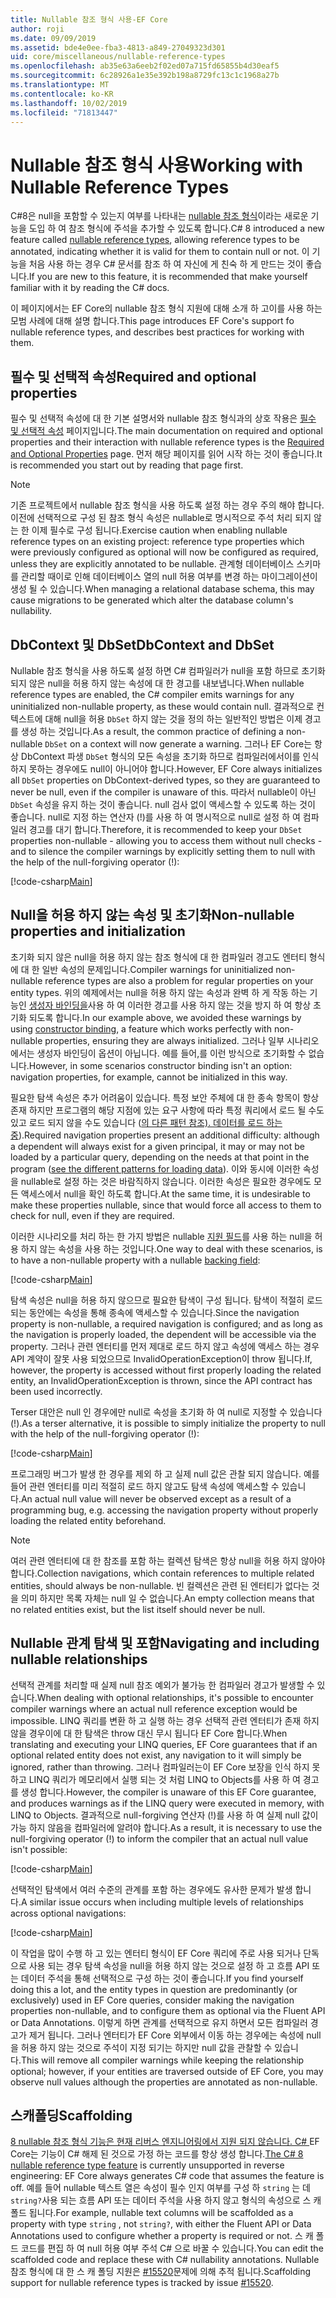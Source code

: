 ```yaml
---
title: Nullable 참조 형식 사용-EF Core
author: roji
ms.date: 09/09/2019
ms.assetid: bde4e0ee-fba3-4813-a849-27049323d301
uid: core/miscellaneous/nullable-reference-types
ms.openlocfilehash: ab35e63a6eeb2f02ed07a715fd65855b4d30eaf5
ms.sourcegitcommit: 6c28926a1e35e392b198a8729fc13c1c1968a27b
ms.translationtype: MT
ms.contentlocale: ko-KR
ms.lasthandoff: 10/02/2019
ms.locfileid: "71813447"
---
```

# <a name="working-with-nullable-reference-types"></a><span data-ttu-id="331d8-102">Nullable 참조 형식 사용</span><span class="sxs-lookup"><span data-stu-id="331d8-102">Working with Nullable Reference Types</span></span>

<span data-ttu-id="331d8-103">C#8은 null을 포함할 수 있는지 여부를 나타내는 [nullable 참조 형식](/dotnet/csharp/tutorials/nullable-reference-types)이라는 새로운 기능을 도입 하 여 참조 형식에 주석을 추가할 수 있도록 합니다.</span><span class="sxs-lookup"><span data-stu-id="331d8-103">C# 8 introduced a new feature called [nullable reference types](/dotnet/csharp/tutorials/nullable-reference-types), allowing reference types to be annotated, indicating whether it is valid for them to contain null or not.</span></span> <span data-ttu-id="331d8-104">이 기능을 처음 사용 하는 경우 C# 문서를 참조 하 여 자신에 게 친숙 하 게 만드는 것이 좋습니다.</span><span class="sxs-lookup"><span data-stu-id="331d8-104">If you are new to this feature, it is recommended that make yourself familiar with it by reading the C# docs.</span></span>

<span data-ttu-id="331d8-105">이 페이지에서는 EF Core의 nullable 참조 형식 지원에 대해 소개 하 고이를 사용 하는 모범 사례에 대해 설명 합니다.</span><span class="sxs-lookup"><span data-stu-id="331d8-105">This page introduces EF Core's support fo nullable reference types, and describes best practices for working with them.</span></span>

## <a name="required-and-optional-properties"></a><span data-ttu-id="331d8-106">필수 및 선택적 속성</span><span class="sxs-lookup"><span data-stu-id="331d8-106">Required and optional properties</span></span>

<span data-ttu-id="331d8-107">필수 및 선택적 속성에 대 한 기본 설명서와 nullable 참조 형식과의 상호 작용은 [필수 및 선택적 속성](xref:core/modeling/required-optional) 페이지입니다.</span><span class="sxs-lookup"><span data-stu-id="331d8-107">The main documentation on required and optional properties and their interaction with nullable reference types is the [Required and Optional Properties](xref:core/modeling/required-optional) page.</span></span> <span data-ttu-id="331d8-108">먼저 해당 페이지를 읽어 시작 하는 것이 좋습니다.</span><span class="sxs-lookup"><span data-stu-id="331d8-108">It is recommended you start out by reading that page first.</span></span>

> [!NOTE]
> <span data-ttu-id="331d8-109">기존 프로젝트에서 nullable 참조 형식을 사용 하도록 설정 하는 경우 주의 해야 합니다. 이전에 선택적으로 구성 된 참조 형식 속성은 nullable로 명시적으로 주석 처리 되지 않는 한 이제 필수로 구성 됩니다.</span><span class="sxs-lookup"><span data-stu-id="331d8-109">Exercise caution when enabling nullable reference types on an existing project: reference type properties which were previously configured as optional will now be configured as required, unless they are explicitly annotated to be nullable.</span></span> <span data-ttu-id="331d8-110">관계형 데이터베이스 스키마를 관리할 때이로 인해 데이터베이스 열의 null 허용 여부를 변경 하는 마이그레이션이 생성 될 수 있습니다.</span><span class="sxs-lookup"><span data-stu-id="331d8-110">When managing a relational database schema, this may cause migrations to be generated which alter the database column's nullability.</span></span>

## <a name="dbcontext-and-dbset"></a><span data-ttu-id="331d8-111">DbContext 및 DbSet</span><span class="sxs-lookup"><span data-stu-id="331d8-111">DbContext and DbSet</span></span>

<span data-ttu-id="331d8-112">Nullable 참조 형식을 사용 하도록 설정 하면 C# 컴파일러가 null을 포함 하므로 초기화 되지 않은 null을 허용 하지 않는 속성에 대 한 경고를 내보냅니다.</span><span class="sxs-lookup"><span data-stu-id="331d8-112">When nullable reference types are enabled, the C# compiler emits warnings for any uninitialized non-nullable property, as these would contain null.</span></span> <span data-ttu-id="331d8-113">결과적으로 컨텍스트에 대해 null을 허용 `DbSet` 하지 않는 것을 정의 하는 일반적인 방법은 이제 경고를 생성 하는 것입니다.</span><span class="sxs-lookup"><span data-stu-id="331d8-113">As a result, the common practice of defining a non-nullable `DbSet` on a context will now generate a warning.</span></span> <span data-ttu-id="331d8-114">그러나 EF Core는 항상 DbContext 파생 `DbSet` 형식의 모든 속성을 초기화 하므로 컴파일러에서이를 인식 하지 못하는 경우에도 null이 아니어야 합니다.</span><span class="sxs-lookup"><span data-stu-id="331d8-114">However, EF Core always initializes all `DbSet` properties on DbContext-derived types, so they are guaranteed to never be null, even if the compiler is unaware of this.</span></span> <span data-ttu-id="331d8-115">따라서 nullable이 아닌 `DbSet` 속성을 유지 하는 것이 좋습니다. null 검사 없이 액세스할 수 있도록 하는 것이 좋습니다. null로 지정 하는 연산자 (!)를 사용 하 여 명시적으로 null로 설정 하 여 컴파일러 경고를 대기 합니다.</span><span class="sxs-lookup"><span data-stu-id="331d8-115">Therefore, it is recommended to keep your `DbSet` properties non-nullable - allowing you to access them without null checks - and to silence the compiler warnings by explicitly setting them to null with the help of the null-forgiving operator (!):</span></span>

[!code-csharp[Main](../../../samples/core/Miscellaneous/NullableReferenceTypes/NullableReferenceTypesContext.cs?name=Context&highlight=3-4)]

## <a name="non-nullable-properties-and-initialization"></a><span data-ttu-id="331d8-116">Null을 허용 하지 않는 속성 및 초기화</span><span class="sxs-lookup"><span data-stu-id="331d8-116">Non-nullable properties and initialization</span></span>

<span data-ttu-id="331d8-117">초기화 되지 않은 null을 허용 하지 않는 참조 형식에 대 한 컴파일러 경고도 엔터티 형식에 대 한 일반 속성의 문제입니다.</span><span class="sxs-lookup"><span data-stu-id="331d8-117">Compiler warnings for uninitialized non-nullable reference types are also a problem for regular properties on your entity types.</span></span> <span data-ttu-id="331d8-118">위의 예제에서는 null을 허용 하지 않는 속성과 완벽 하 게 작동 하는 기능인 [생성자 바인딩을](xref:core/modeling/constructors)사용 하 여 이러한 경고를 사용 하지 않는 것을 방지 하 여 항상 초기화 되도록 합니다.</span><span class="sxs-lookup"><span data-stu-id="331d8-118">In our example above, we avoided these warnings by using [constructor binding](xref:core/modeling/constructors), a feature which works perfectly with non-nullable properties, ensuring they are always initialized.</span></span> <span data-ttu-id="331d8-119">그러나 일부 시나리오에서는 생성자 바인딩이 옵션이 아닙니다. 예를 들어,를 이런 방식으로 초기화할 수 없습니다.</span><span class="sxs-lookup"><span data-stu-id="331d8-119">However, in some scenarios constructor binding isn't an option: navigation properties, for example, cannot be initialized in this way.</span></span>

<span data-ttu-id="331d8-120">필요한 탐색 속성은 추가 어려움이 있습니다. 특정 보안 주체에 대 한 종속 항목이 항상 존재 하지만 프로그램의 해당 지점에 있는 요구 사항에 따라 특정 쿼리에서 로드 될 수도 있고 로드 되지 않을 수도 있습니다 ([의 다른 패턴 참조). 데이터를 로드 하는 중](xref:core/querying/related-data)).</span><span class="sxs-lookup"><span data-stu-id="331d8-120">Required navigation properties present an additional difficulty: although a dependent will always exist for a given principal, it may or may not be loaded by a particular query, depending on the needs at that point in the program ([see the different patterns for loading data](xref:core/querying/related-data)).</span></span> <span data-ttu-id="331d8-121">이와 동시에 이러한 속성을 nullable로 설정 하는 것은 바람직하지 않습니다. 이러한 속성은 필요한 경우에도 모든 액세스에서 null을 확인 하도록 합니다.</span><span class="sxs-lookup"><span data-stu-id="331d8-121">At the same time, it is undesirable to make these properties nullable, since that would force all access to them to check for null, even if they are required.</span></span>

<span data-ttu-id="331d8-122">이러한 시나리오를 처리 하는 한 가지 방법은 nullable [지원 필드](xref:core/modeling/backing-field)를 사용 하는 null을 허용 하지 않는 속성을 사용 하는 것입니다.</span><span class="sxs-lookup"><span data-stu-id="331d8-122">One way to deal with these scenarios, is to have a non-nullable property with a nullable [backing field](xref:core/modeling/backing-field):</span></span>

[!code-csharp[Main](../../../samples/core/Miscellaneous/NullableReferenceTypes/Order.cs?range=12-17)]

<span data-ttu-id="331d8-123">탐색 속성은 null을 허용 하지 않으므로 필요한 탐색이 구성 됩니다. 탐색이 적절히 로드 되는 동안에는 속성을 통해 종속에 액세스할 수 있습니다.</span><span class="sxs-lookup"><span data-stu-id="331d8-123">Since the navigation property is non-nullable, a required navigation is configured; and as long as the navigation is properly loaded, the dependent will be accessible via the property.</span></span> <span data-ttu-id="331d8-124">그러나 관련 엔터티를 먼저 제대로 로드 하지 않고 속성에 액세스 하는 경우 API 계약이 잘못 사용 되었으므로 InvalidOperationException이 throw 됩니다.</span><span class="sxs-lookup"><span data-stu-id="331d8-124">If, however, the property is accessed without first properly loading the related entity, an InvalidOperationException is thrown, since the API contract has been used incorrectly.</span></span>

<span data-ttu-id="331d8-125">Terser 대안은 null 인 경우에만 null로 속성을 초기화 하 여 null로 지정할 수 있습니다 (!).</span><span class="sxs-lookup"><span data-stu-id="331d8-125">As a terser alternative, it is possible to simply initialize the property to null with the help of the null-forgiving operator (!):</span></span>

[!code-csharp[Main](../../../samples/core/Miscellaneous/NullableReferenceTypes/Order.cs?range=19)]

<span data-ttu-id="331d8-126">프로그래밍 버그가 발생 한 경우를 제외 하 고 실제 null 값은 관찰 되지 않습니다. 예를 들어 관련 엔터티를 미리 적절히 로드 하지 않고도 탐색 속성에 액세스할 수 있습니다.</span><span class="sxs-lookup"><span data-stu-id="331d8-126">An actual null value will never be observed except as a result of a programming bug, e.g. accessing the navigation property without properly loading the related entity beforehand.</span></span>

> [!NOTE]
> <span data-ttu-id="331d8-127">여러 관련 엔터티에 대 한 참조를 포함 하는 컬렉션 탐색은 항상 null을 허용 하지 않아야 합니다.</span><span class="sxs-lookup"><span data-stu-id="331d8-127">Collection navigations, which contain references to multiple related entities, should always be non-nullable.</span></span> <span data-ttu-id="331d8-128">빈 컬렉션은 관련 된 엔터티가 없다는 것을 의미 하지만 목록 자체는 null 일 수 없습니다.</span><span class="sxs-lookup"><span data-stu-id="331d8-128">An empty collection means that no related entities exist, but the list itself should never be null.</span></span>

## <a name="navigating-and-including-nullable-relationships"></a><span data-ttu-id="331d8-129">Nullable 관계 탐색 및 포함</span><span class="sxs-lookup"><span data-stu-id="331d8-129">Navigating and including nullable relationships</span></span>

<span data-ttu-id="331d8-130">선택적 관계를 처리할 때 실제 null 참조 예외가 불가능 한 컴파일러 경고가 발생할 수 있습니다.</span><span class="sxs-lookup"><span data-stu-id="331d8-130">When dealing with optional relationships, it's possible to encounter compiler warnings where an actual null reference exception would be impossible.</span></span> <span data-ttu-id="331d8-131">LINQ 쿼리를 변환 하 고 실행 하는 경우 선택적 관련 엔터티가 존재 하지 않을 경우이에 대 한 탐색은 throw 대신 무시 됩니다 EF Core 합니다.</span><span class="sxs-lookup"><span data-stu-id="331d8-131">When translating and executing your LINQ queries, EF Core guarantees that if an optional related entity does not exist, any navigation to it will simply be ignored, rather than throwing.</span></span> <span data-ttu-id="331d8-132">그러나 컴파일러는이 EF Core 보장을 인식 하지 못하고 LINQ 쿼리가 메모리에서 실행 되는 것 처럼 LINQ to Objects를 사용 하 여 경고를 생성 합니다.</span><span class="sxs-lookup"><span data-stu-id="331d8-132">However, the compiler is unaware of this EF Core guarantee, and produces warnings as if the LINQ query were executed in memory, with LINQ to Objects.</span></span> <span data-ttu-id="331d8-133">결과적으로 null-forgiving 연산자 (!)를 사용 하 여 실제 null 값이 가능 하지 않음을 컴파일러에 알려야 합니다.</span><span class="sxs-lookup"><span data-stu-id="331d8-133">As a result, it is necessary to use the null-forgiving operator (!) to inform the compiler that an actual null value isn't possible:</span></span>

[!code-csharp[Main](../../../samples/core/Miscellaneous/NullableReferenceTypes/Program.cs?range=46)]

<span data-ttu-id="331d8-134">선택적인 탐색에서 여러 수준의 관계를 포함 하는 경우에도 유사한 문제가 발생 합니다.</span><span class="sxs-lookup"><span data-stu-id="331d8-134">A similar issue occurs when including multiple levels of relationships across optional navigations:</span></span>

[!code-csharp[Main](../../../samples/core/Miscellaneous/NullableReferenceTypes/Program.cs?range=36-39&highlight=2)]

<span data-ttu-id="331d8-135">이 작업을 많이 수행 하 고 있는 엔터티 형식이 EF Core 쿼리에 주로 사용 되거나 단독으로 사용 되는 경우 탐색 속성을 null을 허용 하지 않는 것으로 설정 하 고 흐름 API 또는 데이터 주석을 통해 선택적으로 구성 하는 것이 좋습니다.</span><span class="sxs-lookup"><span data-stu-id="331d8-135">If you find yourself doing this a lot, and the entity types in question are predominantly (or exclusively) used in EF Core queries, consider making the navigation properties non-nullable, and to configure them as optional via the Fluent API or Data Annotations.</span></span> <span data-ttu-id="331d8-136">이렇게 하면 관계를 선택적으로 유지 하면서 모든 컴파일러 경고가 제거 됩니다. 그러나 엔터티가 EF Core 외부에서 이동 하는 경우에는 속성에 null을 허용 하지 않는 것으로 주석이 지정 되기는 하지만 null 값을 관찰할 수 있습니다.</span><span class="sxs-lookup"><span data-stu-id="331d8-136">This will remove all compiler warnings while keeping the relationship optional; however, if your entities are traversed outside of EF Core, you may observe null values although the properties are annotated as non-nullable.</span></span>

## <a name="scaffolding"></a><span data-ttu-id="331d8-137">스캐폴딩</span><span class="sxs-lookup"><span data-stu-id="331d8-137">Scaffolding</span></span>

<span data-ttu-id="331d8-138">[8 nullable 참조 형식 기능은 현재 리버스 엔지니어링에서 지원 되지 않습니다. C# ](/dotnet/csharp/tutorials/nullable-reference-types) EF Core는 기능이 C# 해제 된 것으로 가정 하는 코드를 항상 생성 합니다.</span><span class="sxs-lookup"><span data-stu-id="331d8-138">[The C# 8 nullable reference type feature](/dotnet/csharp/tutorials/nullable-reference-types) is currently unsupported in reverse engineering: EF Core always generates C# code that assumes the feature is off.</span></span> <span data-ttu-id="331d8-139">예를 들어 nullable 텍스트 열은 속성이 필수 인지 여부를 구성 하 `string` 는 데 `string?`사용 되는 흐름 API 또는 데이터 주석을 사용 하지 않고 형식의 속성으로 스 캐 폴드 됩니다.</span><span class="sxs-lookup"><span data-stu-id="331d8-139">For example, nullable text columns will be scaffolded as a property with type `string` , not `string?`, with either the Fluent API or Data Annotations used to configure whether a property is required or not.</span></span> <span data-ttu-id="331d8-140">스 캐 폴드 코드를 편집 하 여 null 허용 여부 주석 C# 으로 바꿀 수 있습니다.</span><span class="sxs-lookup"><span data-stu-id="331d8-140">You can edit the scaffolded code and replace these with C# nullability annotations.</span></span> <span data-ttu-id="331d8-141">Nullable 참조 형식에 대 한 스 캐 폴딩 지원은 [#15520](https://github.com/aspnet/EntityFrameworkCore/issues/15520)문제에 의해 추적 됩니다.</span><span class="sxs-lookup"><span data-stu-id="331d8-141">Scaffolding support for nullable reference types is tracked by issue [#15520](https://github.com/aspnet/EntityFrameworkCore/issues/15520).</span></span>
